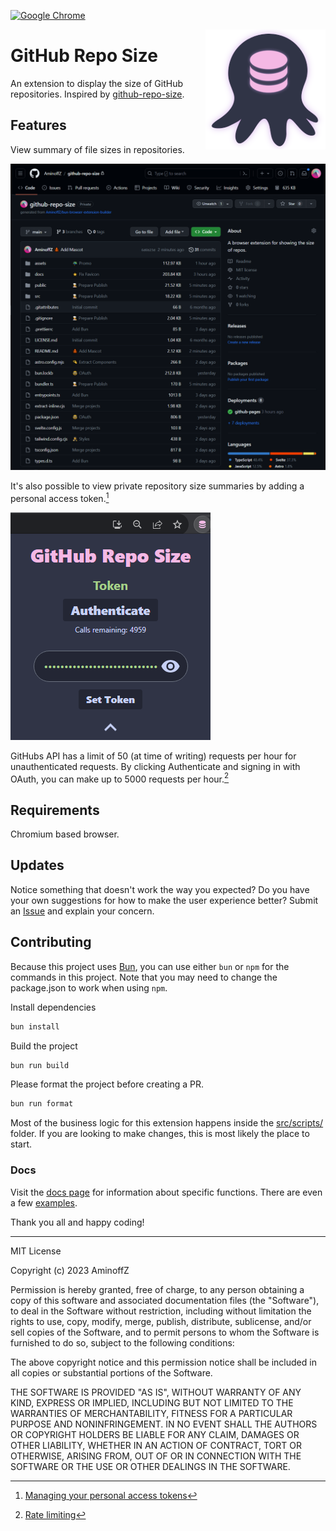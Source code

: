 [![Google Chrome](https://img.shields.io/chrome-web-store/v/jpdmfnflpdgefbfkafcikmhipofhanfl?label=Get%20GRS%20for%20Chrome&logo=Google%20Chrome)](https://chrome.google.com/webstore/detail/github-repo-size/jpdmfnflpdgefbfkafcikmhipofhanfl)

<img src="/assets/github-repo-size-icon256.png" align="right"  />

# GitHub Repo Size

An extension to display the size of GitHub repositories.
Inspired by [github-repo-size](https://github.com/harshjv/github-repo-size).

## Features

View summary of file sizes in repositories.

<img src="/assets/github-repo-size-screenshot.png" />

It's also possible to view private repository size summaries by adding a personal access token.[^1]

<img src="/assets/github-repo-size-popup.png" />

GitHubs API has a limit of 50 (at time of writing) requests per hour for unauthenticated requests. By clicking Authenticate and signing in with OAuth, you can make up to 5000 requests per hour.[^2]

[^1]: [Managing your personal access tokens](https://docs.github.com/en/authentication/keeping-your-account-and-data-secure/managing-your-personal-access-tokens)
[^2]: [Rate limiting](https://docs.github.com/en/rest/overview/resources-in-the-rest-api?apiVersion=2022-11-28#rate-limits)

## Requirements

Chromium based browser.

## Updates

Notice something that doesn't work the way you expected? Do you have your own suggestions for how to make the user experience better? Submit an [Issue](https://github.com/AminoffZ/github-repo-size/issues) and explain your concern.

## Contributing

Because this project uses [Bun](https://bun.sh/docs), you can use either `bun` or `npm` for the commands in this project. Note that you may need to change the package.json to work when using `npm`.

Install dependencies

```bash
bun install
```

Build the project

```bash
bun run build
```

Please format the project before creating a PR.

```bash
bun run format
```

Most of the business logic for this extension happens inside the [src/scripts/](https://github.com/AminoffZ/github-repo-size/tree/main/src/scripts) folder. If you are looking to make changes, this is most likely the place to start.

### Docs

Visit the [docs page](https://aminoffz.github.io/github-repo-size/docs) for information about specific functions. There are even a few [examples](https://aminoffz.github.io/github-repo-size/docs/functions/internal_crypto.hashClass.html). 

Thank you all and happy coding!

---

MIT License

Copyright (c) 2023 AminoffZ

Permission is hereby granted, free of charge, to any person obtaining a copy
of this software and associated documentation files (the "Software"), to deal
in the Software without restriction, including without limitation the rights
to use, copy, modify, merge, publish, distribute, sublicense, and/or sell
copies of the Software, and to permit persons to whom the Software is
furnished to do so, subject to the following conditions:

The above copyright notice and this permission notice shall be included in all
copies or substantial portions of the Software.

THE SOFTWARE IS PROVIDED "AS IS", WITHOUT WARRANTY OF ANY KIND, EXPRESS OR
IMPLIED, INCLUDING BUT NOT LIMITED TO THE WARRANTIES OF MERCHANTABILITY,
FITNESS FOR A PARTICULAR PURPOSE AND NONINFRINGEMENT. IN NO EVENT SHALL THE
AUTHORS OR COPYRIGHT HOLDERS BE LIABLE FOR ANY CLAIM, DAMAGES OR OTHER
LIABILITY, WHETHER IN AN ACTION OF CONTRACT, TORT OR OTHERWISE, ARISING FROM,
OUT OF OR IN CONNECTION WITH THE SOFTWARE OR THE USE OR OTHER DEALINGS IN THE
SOFTWARE.
